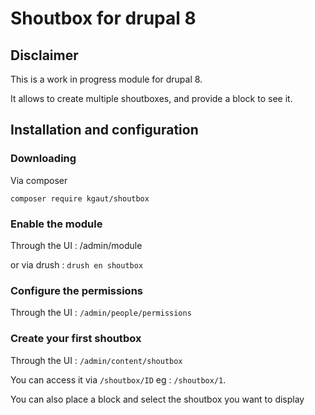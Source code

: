 # Shoutbox for drupal 8
## Disclaimer
This is a work in progress module for drupal 8.

It allows to create multiple shoutboxes, and provide a block to see it.

## Installation and configuration

### Downloading
Via composer 
```
composer require kgaut/shoutbox
```

### Enable the module
Through the UI : /admin/module

or via drush : `drush en shoutbox`

### Configure the permissions
Through the UI : `/admin/people/permissions`

### Create your first shoutbox
Through the UI : `/admin/content/shoutbox`

You can access it via `/shoutbox/ID` eg : `/shoutbox/1`.

You can also place a block and select the shoutbox you want to display
